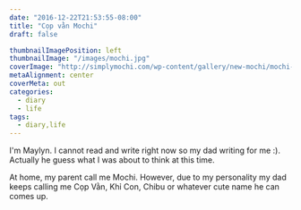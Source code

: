 ```yaml
---
date: "2016-12-22T21:53:55-08:00"
title: "Cọp vằn Mochi"
draft: false

thumbnailImagePosition: left
thumbnailImage: "/images/mochi.jpg"
coverImage: "http://simplymochi.com/wp-content/gallery/new-mochi/mochi-for-website14.jpg"
metaAlignment: center
coverMeta: out
categories:
  - diary
  - life
tags:
  - diary,life
---
```


I'm Maylyn. I cannot read and write right now so my dad writing for me :). Actually
he guess what I was about to think at this time.

At home, my parent call me Mochi. However, due to my personality my dad keeps calling
me Cọp Vằn, Khỉ Con, Chibu or whatever cute name he can comes up.

